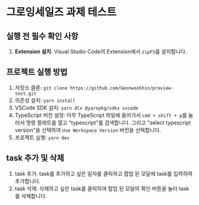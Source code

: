 # 그로잉세일즈 과제 테스트

## 실행 전 필수 확인 사항

1. **Extension 설치**: Visual Studio Code의 Extension에서 `zipFS`를 설치합니다.

## 프로젝트 실행 방법

1. 저장소 클론: `git clone https://github.com/GeonwooShin/preview-test.git`
2. 의존성 설치: `yarn install`
3. VSCode SDK 설치: `yarn dlx @yarnpkg/sdks vscode`
4. TypeScript 버전 설정: 아무 TypeScript 파일에 들어가서 `cmd + shift + p`를 눌러서 명령 팔레트를 열고 "typescript"를 검색합니다. 그리고 "select typescript version"을 선택하여 `Use Workspace Version` 버전을 선택합니다.
5. 프로젝트 실행: `yarn dev`

## task 추가 및 삭제

1. task 추가: task를 추가하고 싶은 일자를 클릭하고 팝업 된 모달에 task를 입력하여 추가합니다.
2. task 삭제: 삭제하고 싶은 task를 클릭하여 팝업 된 모달의 확인 버튼을 눌러 task를 삭제합니다.
